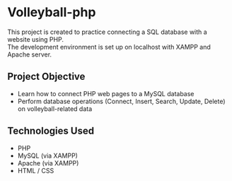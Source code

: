 # Volleyball-php

This project is created to practice connecting a SQL database with a website using PHP.  
The development environment is set up on localhost with XAMPP and Apache server.

## Project Objective

- Learn how to connect PHP web pages to a MySQL database  
- Perform database operations (Connect, Insert, Search, Update, Delete) on volleyball-related data  

## Technologies Used

- PHP  
- MySQL (via XAMPP)  
- Apache (via XAMPP)  
- HTML / CSS 
